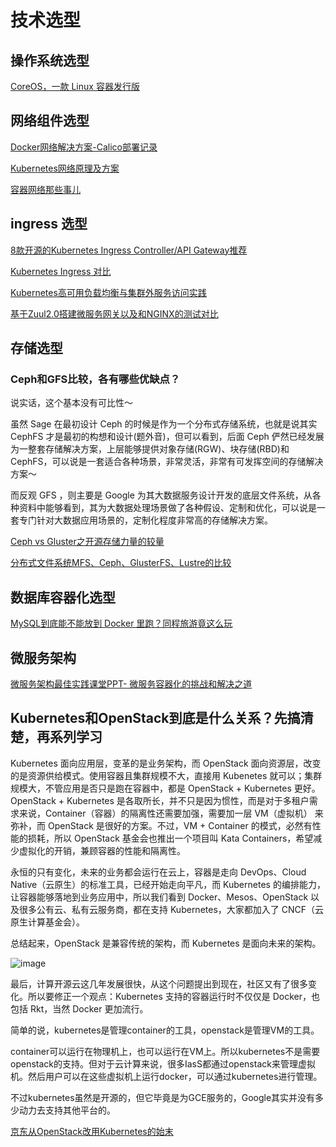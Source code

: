# 技术选型

## 操作系统选型

[CoreOS，一款 Linux 容器发行版](https://linux.cn/article-8768-1.html)

## 网络组件选型

[Docker网络解决方案-Calico部署记录](https://www.cnblogs.com/kevingrace/p/6864804.html?utm_source=itdadao&utm_medium=referral)

[Kubernetes网络原理及方案](http://www.youruncloud.com/blog/131.html)

[容器网络那些事儿](http://www.youruncloud.com/blog/95.html)

## ingress 选型

[8款开源的Kubernetes Ingress Controller/API Gateway推荐](http://www.servicemesher.com/blog/nginx-ingress-vs-kong-vs-traefik-vs-haproxy-vs-voyager-vs-contour-vs-ambassador/)

[Kubernetes Ingress 对比](https://docs.google.com/spreadsheets/d/16bxRgpO1H_Bn-5xVZ1WrR_I-0A-GOI6egmhvqqLMOmg/edit#gid=1612037324)

[Kubernetes高可用负载均衡与集群外服务访问实践](http://www.youruncloud.com/blog/152.html)

[基于Zuul2.0搭建微服务网关以及和NGINX的测试对比](https://blog.csdn.net/zhaoenweiex/article/details/80295024)

## 存储选型

### Ceph和GFS比较，各有哪些优缺点？

说实话，这个基本没有可比性～

虽然 Sage 在最初设计 Ceph 的时候是作为一个分布式存储系统，也就是说其实 CephFS 才是最初的构想和设计(题外音)，但可以看到，后面 Ceph 俨然已经发展为一整套存储解决方案，上层能够提供对象存储(RGW)、块存储(RBD)和CephFS，可以说是一套适合各种场景，非常灵活，非常有可发挥空间的存储解决方案～

而反观 GFS ，则主要是 Google 为其大数据服务设计开发的底层文件系统，从各种资料中能够看到，其为大数据处理场景做了各种假设、定制和优化，可以说是一套专门针对大数据应用场景的，定制化程度非常高的存储解决方案。

[Ceph vs Gluster之开源存储力量的较量](https://blog.csdn.net/swingwang/article/details/77012500)

[分布式文件系统MFS、Ceph、GlusterFS、Lustre的比较](https://blog.csdn.net/weiyuefei/article/details/78270318)

## 数据库容器化选型

[MySQL到底能不能放到 Docker 里跑？同程旅游竟这么玩](https://mp.weixin.qq.com/s/d1O-UEBUxs-tsG8nMG92-w)

## 微服务架构

[微服务架构最佳实践课堂PPT- 微服务容器化的挑战和解决之道](http://www.youruncloud.com/blog/66.html)

## Kubernetes和OpenStack到底是什么关系？先搞清楚，再系列学习

Kubernetes 面向应用层，变革的是业务架构，而 OpenStack 面向资源层，改变的是资源供给模式。使用容器且集群规模不大，直接用 Kubenetes 就可以；集群规模大，不管应用是否只是跑在容器中，都是 OpenStack + Kubernetes 更好。
OpenStack + Kubernetes 是各取所长，并不只是因为惯性，而是对于多租户需求来说，Container（容器）的隔离性还需要加强，需要加一层 VM（虚拟机） 来弥补，而 OpenStack 是很好的方案。不过，VM + Container 的模式，必然有性能的损耗，所以 OpenStack 基金会也推出一个项目叫 Kata Containers，希望减少虚拟化的开销，兼顾容器的性能和隔离性。

永恒的只有变化，未来的业务都会运行在云上，容器是走向 DevOps、Cloud Native（云原生）的标准工具，已经开始走向平凡，而 Kubernetes 的编排能力，让容器能够落地到业务应用中，所以我们看到 Docker、Mesos、OpenStack 以及很多公有云、私有云服务商，都在支持 Kubernetes，大家都加入了 CNCF（云原生计算基金会）。

总结起来，OpenStack 是兼容传统的架构，而 Kubernetes 是面向未来的架构。

![image](https://timgsa.baidu.com/timg?image&quality=80&size=b9999_10000&sec=1517309696705&di=2f594f3d541a02b20dcc3a48d3d3c2fd&imgtype=0&src=http%3A%2F%2Fstatic.open-open.com%2Fnews%2FuploadImg%2F20150618%2F20150618111734_7.png)

最后，计算开源云这几年发展很快，从这个问题提出到现在，社区又有了很多变化。所以要修正一个观点：Kubernetes 支持的容器运行时不仅仅是 Docker，也包括 Rkt，当然 Docker 更加流行。

简单的说，kubernetes是管理container的工具，openstack是管理VM的工具。

container可以运行在物理机上，也可以运行在VM上。所以kubernetes不是需要openstack的支持。但对于云计算来说，很多IasS都通过openstack来管理虚拟机。然后用户可以在这些虚拟机上运行docker，可以通过kubernetes进行管理。

不过kubernetes虽然是开源的，但它毕竟是为GCE服务的，Google其实并没有多少动力去支持其他平台的。

[京东从OpenStack改用Kubernetes的始末](https://tutorials.hostucan.cn/jd-openstack-kubernetes)
